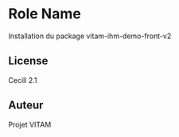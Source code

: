 Role Name
=========

Installation du package vitam-ihm-demo-front-v2


License
-------

Cecill 2.1

Auteur
------

Projet VITAM
